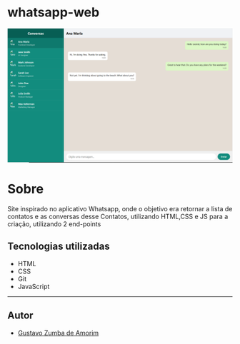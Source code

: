 ﻿# whatsapp-web


![](./img/Capturar.PNG)


# Sobre
Site inspirado no aplicativo Whatsapp, onde o objetivo era retornar a lista de contatos e as conversas desse Contatos, utilizando HTML,CSS e JS para a criação, utilizando 2 end-points


##  Tecnologias utilizadas
- HTML
- CSS
- Git
- JavaScript
---
## Autor 
- [Gustavo Zumba de Amorim](https://www.linkedin.com/in/gustavo-zumba-14ba1331b/)


